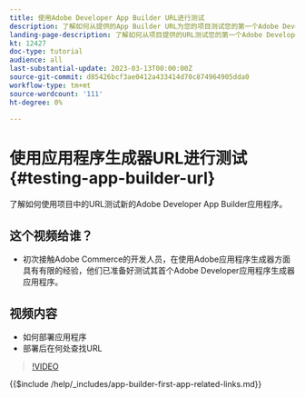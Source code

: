 ```yaml
---
title: 使用Adobe Developer App Builder URL进行测试
description: 了解如何从提供的App Builder URL为您的项目测试您的第一个Adobe Developer App Builder应用程序。
landing-page-description: 了解如何从项目提供的URL测试您的第一个Adobe Developer App Builder应用程序。
kt: 12427
doc-type: tutorial
audience: all
last-substantial-update: 2023-03-13T00:00:00Z
source-git-commit: d85426bcf3ae0412a433414d70c874964905dda0
workflow-type: tm+mt
source-wordcount: '111'
ht-degree: 0%

---
```



# 使用应用程序生成器URL进行测试 {#testing-app-builder-url}

了解如何使用项目中的URL测试新的Adobe Developer App Builder应用程序。

## 这个视频给谁？

* 初次接触Adobe Commerce的开发人员，在使用Adobe应用程序生成器方面具有有限的经验，他们已准备好测试其首个Adobe Developer应用程序生成器应用程序。

## 视频内容

* 如何部署应用程序
* 部署后在何处查找URL

>[!VIDEO](https://video.tv.adobe.com/v/3416664?quality=12&learn=on)

{{$include /help/_includes/app-builder-first-app-related-links.md}}
